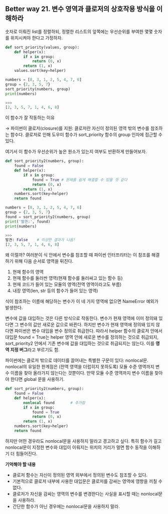 ## Better way 21. 변수 영역과 클로저의 상호작용 방식을 이해하라

숫자로 이뤄진 list를 정렬하되, 정렬한 리스트의 앞쪽에는 우선순위를 부여한 몇몇 숫자를 위치시켜야 한다고 가정하자.

```python
def sort_priority(values, group):
    def helper(x):
        if x in group:
            return (0, x)
        return (1, x)
    values.sort(key=helper)

numbers = [8, 3, 1, 2, 5, 4, 7, 6]
group = {2, 3, 5, 7}
sort_priority(numbers, group)
print(numbers)

>>>
[2, 3, 5, 7, 1, 4, 6, 8]
```

이 함수가 잘 작동하는 이유

→ 파이썬이 클로저(closure)를 지원: 클로저란 자신이 정의된 영역 밖의 변수를 참조하는 함수다. 클로저로 인해 도우미 함수가 sort_priority 함수의 group 인자에 접근할 수 있다.

여기서 이 함수가 우선순위가 높은 원소가 있는지 여부도 반환하게 만들어보자.

```python
def sort_priority2(numbers, group):
    found = False
    def helper(x):
        if x in group:
            found = True # 문제를 쉽게 해결할 수 있을 것 같다
            return (0, x)
        return (1, x)
    numbers.sort(key=helper)
    return found

numbers = [8, 3, 1, 2, 5, 4, 7, 6]
group = {2, 3, 5, 7}
found = sort_priority2(numbers, group)
print('발견:', found)
print(numbers)

>>>
발견: False    # 이상한 결과가 나옴!
[2, 3, 5, 7, 1, 4, 6, 8]
```

왜 이럴까? 여러분이 식 안에서 변수를 참조할 때 파이썬 인터프리터는 이 참조를 해결하기 위해 다음 순서로 영역을 뒤진다. 

1. 현재 함수의 영역
2. 현재 함수를 둘러싼 영역(현재 함수를 둘러싸고 있는 함수 등)
3. 현재 코드가 들어 있는 모듈의 영역(전역 영역이라고도 부름)
4. 내장 영역(len, str 등의 함수가 들어 있는 영역)

식이 참조하는 이름에 해당하는 변수가 이 네 가지 영역에 없으면 NameError 예외가 발생한다.

변수에 값을 대입하는 것은 다른 방식으로 작동한다. 변수가 현재 영역에 이미 정의돼 있다면 그 변수의 값만 새로운 값으로 바뀐다. 하지만 변수가 현재 영역에 정의돼 있지 않다면 파이썬은 변수 대입을 변수 정의로 취급한다. 따라서 helper 함수의 클로저 안에서 대입문 found = True는 helper 영역 안에 새로운 변수를 정의하는 것으로 취급되지, sort_priority2 안에서 기존 변수에 값을 대입하는 것으로 취급되지는 않는다. 이를 **영역 지정 버그**라고 부르기도 함.

파이썬에는 클로저 밖으로 데이터를 끌어내는 특별한 구문이 있다: nonlocal문. nonlocal의 유일한 한계점은 (전역 영역을 더럽히지 못하도록) 모듈 수준 영역까지 변수 이름을 찾아 올라가지 않는다는 것뿐이다. 만약 모듈 수준 영역까지 변수 이름을 찾아야 한다면 global 문을 사용하기. 

```python
def sort_priority2(numbers, group):
    found = False
    def helper(x):
        nonlocal found       # 추가함
        if x in group:
            found = True
            return (0, x)
        return (1, x)
    numbers.sort(key=helper)
    return found
```

하지만 어떤 경우라도 nonlocal문을 사용하지 말라고 경고하고 싶다. 특히 함수가 길고 nonlocal문이 지정한 변수와 대입이 이뤄지는 위치의 거리가 멀면 함수 동작을 이해하기 더 힘들어진다.

**기억해야 할 내용**
- 클로저 함수는 자신이 정의된 영역 외부에서 정의된 변수도 참조할 수 있다.
- 기본적으로 클로저 내부에 사용한 대입문은 클로저를 감싸는 영역에 영향을 끼칠 수 없다.
- 클로저가 자신을 감싸는 영역의 변수를 변경한다는 사실을 표시할 때는 nonlocal문을 사용하라.
- 간단한 함수가 아닌 경우에는 nonlocal문을 사용하지 말라.